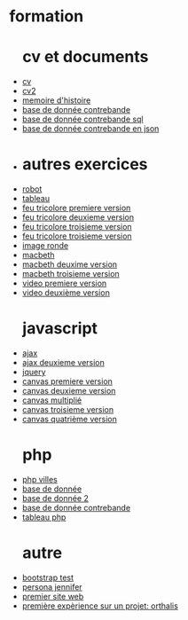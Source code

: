 # formation
<html lang="en">
<head>
    <meta charset="UTF-8">
    <meta name="viewport" content="width=device-width, initial-scale=1.0">
    <meta http-equiv="X-UA-Compatible" content="ie=edge">
    <title>Document</title>
</head>
<body>
    <ul>
        <h1>cv et documents</h1>
    <li><a href="https://niconwo.github.io/formation/cv/">cv</a></li>
        <li><a href="https://niconwo.github.io/formation/cv2/">cv2</a></li>
        <li><a href="https://niconwo.github.io/formation/cv2/document/mémoire.pdf">memoire d'histoire</a></li>
        <li><a href="https://niconwo.github.io/formation/cv2/document/contrebande.pdf">base de donnée contrebande</a></li>
        <li><a href="https://niconwo.github.io/formation/cv2/document/contrebande.sql">base de donnée contrebande sql</a></li>
        <li><a href="https://niconwo.github.io/formation/cv2/document/contrebande.json">base de donnée contrebande en json</a><li>
        <h1> autres exercices </h1>
        <li><a href="https://niconwo.github.io/formation/monsieur%20robot/index2.html">robot </a></li>
        <li><a href="https://niconwo.github.io/formation/tableau/index.html">tableau</a></li>
    <li> <a href="https://niconwo.github.io/formation/feu/index.html">feu tricolore premiere version </a></li>
   <li><a href="https://niconwo.github.io/formation/feu/index2.html">feu tricolore deuxieme version </a></li>
<li><a href="https://niconwo.github.io/formation/feu/index3.html">feu tricolore troisieme version </a></li>
        <li><a href="https://niconwo.github.io/formation/feu/index3.html">feu tricolore troisieme version </a></li>
        <li><a href="https://niconwo.github.io/formation/image ronde/">image ronde</a></li>
         <li><a href="https://niconwo.github.io/formation/macbeth/acceuil.html">macbeth</a></li>
        <li><a href="https://niconwo.github.io/formation/macbeth/acceuil2.html">macbeth deuxime version</a></li>
        <li><a href="https://niconwo.github.io/formation/macbeth/acceuil3.html">macbeth troisieme version</a></li>
<li><a href="https://niconwo.github.io/formation/video/test.html">video premiere version</a></li>
          <li><a href="https://niconwo.github.io/formation/video/test4.html">video deuxième version</a></li>
        <h1> javascript </h1>
                <li><a href="https://niconwo.github.io/formation/javascript/ajax/index.html">ajax</a></li>
    <li><a href="https://niconwo.github.io/formation/javascript/ajax/index2.html">ajax deuxieme version</a></li>
   <li><a href="https://niconwo.github.io/formation/javascript/jquery/index.html">jquery </a></li>
            <li><a href="https://niconwo.github.io/formation/javascript/canvas/canvas.html">canvas premiere version</a></li>
                <li><a href="https://niconwo.github.io/formation/javascript/canvas/canvas2.html">canvas deuxieme version</a></li>
            <li><a href="https://niconwo.github.io/formation/javascript/canvas/canvas3.html">canvas multiplié</a></li>
        <li><a href="https://niconwo.github.io/formation/javascript/canvas/index.html">canvas troisieme version</a></li>
            <li><a href="https://niconwo.github.io/formation/javascript/canvas/index2.html">canvas quatrième version</a></li>
        <h1> php </h1>
          <li><a href="http://127.0.0.1/php/structures/villes/">php villes</a></li>
          <li><a href="https://niconwo.github.io/base/base.php">base de donnée</a></li>
           <li><a href="https://niconwo.github.io/base/base2.php">base de donnée 2</a></li>
            <li><a href="https://niconwo.github.io/base/contrebande.php">base de donnée contrebande</a></li>
        <li><a href="http://127.0.0.1/php/tableau/">tableau php</a></li>
        <h1> autre </h1>
        <li><a href="https://niconwo.github.io/formation/boostrap/index.html">bootstrap test</a></li>
            <li><a href="https://niconwo.github.io/formation/persona/jennifer.pdf">persona jennifer</a></li>
        <li><a href="https://niconwo.github.io/formation/html/acceuil.html">premier site web</a></li>
        <li><a href="https://niconwo.github.io/formation/orthalis/medical/dossierMedical.html">première expèrience sur un projet: orthalis </a></li>
            </ul>  
</body>
</html>
